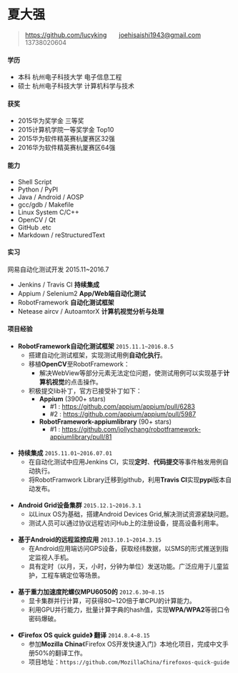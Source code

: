 # 夏大强 #
>https://github.com/lucyking &nbsp;&nbsp;&nbsp;&nbsp;&nbsp;  joehisaishi1943@gmail.com &nbsp;&nbsp;&nbsp;&nbsp;&nbsp;  13738020604 

  
#### 学历 ####
- 本科 杭州电子科技大学 电子信息工程 
- 硕士 杭州电子科技大学 计算机科学与技术

#### 获奖 ####
- 2015华为奖学金 三等奖
- 2015计算机学院一等奖学金 Top10 
- 2015华为软件精英赛杭厦赛区32强
- 2016华为软件精英赛杭厦赛区64强

#### 能力 #####
- Shell Script
- Python / PyPI
- Java / Android / AOSP
- gcc/gdb / Makefile
- Linux System C/C++
- OpenCV / Qt
- GitHub .etc 
- Markdown / reStructuredText  

#### 实习 ####
网易自动化测试开发 2015.11~2016.7

- Jenkins / Travis CI  **持续集成**
- Appium / Selenium2   **App/Web端自动化测试**
- RobotFramework **自动化测试框架**
- Netease aircv / AutoamtorX **计算机视觉分析与处理**

#### 项目经验
- **RobotFramework自动化测试框架** ```2015.11.1~2016.8.5```  
	- 搭建自动化测试框架，实现测试用例**自动化执行**。
	- 移植**OpenCV**至RobotFramework：
		- 解决WebView等部分元素无法定位问题，使测试用例可以实现基于**计算机视觉**的点击操作。	
	- 积极提交lib补丁，官方已接受补丁如下：
		- **Appium** (3900+ stars)
		    - #1 : https://github.com/appium/appium/pull/6283
		    - #2 : https://github.com/appium/appium/pull/5987
		- **RobotFramework-appiumlibrary** (90+ stars)
		    - #1 : https://github.com/jollychang/robotframework-appiumlibrary/pull/81  <br><br>
- **持续集成**  ```2015.11.01~2016.07.01```
	- 在自动化测试中应用Jenkins CI，实现**定时**、**代码提交**等事件触发用例自动执行。
	- 将RobotFramwork Library迁移到github，利用**Travis CI**实现**pypi**版本自动发布。	<br><br>
- **Android Grid设备集群**  ```2015.12.1~2016.3.1```   
	- 以Linux OS为基础，搭建Android Devices Grid,解决测试资源紧缺问题。
	- 测试人员可以通过协议远程访问Hub上的注册设备，提高设备利用率。<br><br>
- **基于Android的远程监控应用**  ```2013.10.1~2014.3.15```
	- 在Android应用端访问GPS设备，获取经纬数据，以SMS的形式推送到指定监视人手机。
	- 具有定时（以月，天，小时，分钟为单位）发送功能。广泛应用于儿童监护，工程车辆定位等场景。<br><br> 
- **基于重力加速度陀螺仪MPU6050的**  ```2012.6.30~8.15```
	- 显卡集群并行计算，可获得80~120倍于单CPU的计算能力。
	- 利用GPU并行能力，批量计算字典的hash值，实现**WPA/WPA2**等弱口令密码爆破。 <br><br>
- **《Firefox OS quick guide》 翻译** ```2014.8.4~8.15```
	- 参加**Mozilla China**《Firefox OS开发快速入门》本地化项目，完成中文手册50%的翻译工作。
	- 项目地址：```https://github.com/MozillaChina/firefoxos-quick-guide``` 